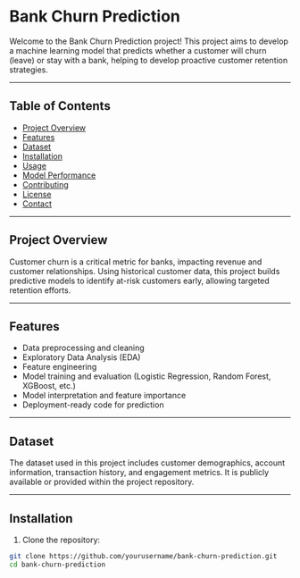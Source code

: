# Bank Churn Prediction
Welcome to the Bank Churn Prediction project! This project aims to develop a machine learning model that predicts whether a customer will churn (leave) or stay with a bank, helping to develop proactive customer retention strategies.

---

## Table of Contents

- [Project Overview](#project-overview)
- [Features](#features)
- [Dataset](#dataset)
- [Installation](#installation)
- [Usage](#usage)
- [Model Performance](#model-performance)
- [Contributing](#contributing)
- [License](#license)
- [Contact](#contact)

---

## Project Overview

Customer churn is a critical metric for banks, impacting revenue and customer relationships. Using historical customer data, this project builds predictive models to identify at-risk customers early, allowing targeted retention efforts.

---

## Features

- Data preprocessing and cleaning
- Exploratory Data Analysis (EDA)
- Feature engineering
- Model training and evaluation (Logistic Regression, Random Forest, XGBoost, etc.)
- Model interpretation and feature importance
- Deployment-ready code for prediction

---

## Dataset

The dataset used in this project includes customer demographics, account information, transaction history, and engagement metrics. It is publicly available or provided within the project repository.

---

## Installation

1. Clone the repository:
```bash
git clone https://github.com/yourusername/bank-churn-prediction.git
cd bank-churn-prediction
